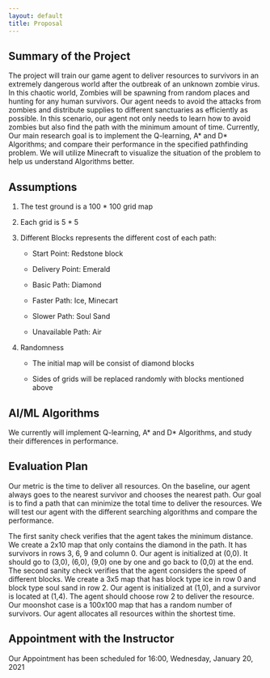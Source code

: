 ```yaml
---
layout: default
title: Proposal
---
```


## Summary of the Project
The project will train our game agent to deliver resources to survivors in an extremely dangerous world after the outbreak of an unknown zombie virus. In this chaotic world, Zombies will be spawning from random places and hunting for any human survivors. Our agent needs to avoid the attacks from zombies and distribute supplies to different sanctuaries as efficiently as possible. In this scenario, our agent not only needs to learn how to avoid zombies but also find the path with the minimum amount of time. Currently, Our main research goal is to implement the Q-learning, A* and D* Algorithms; and compare their performance in the specified pathfinding problem. We will utilize Minecraft to visualize the situation of the problem to help us understand Algorithms better.


## Assumptions
1. The test ground is a 100 * 100 grid map

2. Each grid is 5 * 5

3. Different Blocks represents the different cost of each path:

    - Start Point: Redstone block

    - Delivery Point: Emerald
    
    - Basic Path: Diamond
    
    - Faster Path: Ice, Minecart
    
    - Slower Path: Soul Sand
    
    - Unavailable Path: Air

4. Randomness

    - The initial map will be consist of diamond blocks 
    
    - Sides of grids will be replaced randomly with blocks mentioned above



## AI/ML Algorithms
We currently will implement Q-learning, A* and D* Algorithms, and study their differences in performance. 


## Evaluation Plan
Our metric is the time to deliver all resources. On the baseline, our agent always goes to the nearest survivor and chooses the nearest path. Our goal is to find a path that can minimize the total time to deliver the resources. We will test our agent with the different searching algorithms and compare the performance.

The first sanity check verifies that the agent takes the minimum distance. We create a 2x10 map that only contains the diamond in the path. It has survivors in rows 3, 6, 9 and column 0. Our agent is initialized at (0,0). It should go to (3,0), (6,0), (9,0) one by one and go back to (0,0) at the end. The second sanity check verifies that the agent considers the speed of different blocks. We create a 3x5 map that has block type ice in row 0 and block type soul sand in row 2. Our agent is initialized at (1,0), and a survivor is located at (1,4). The agent should choose row 2 to deliver the resource. Our moonshot case is a 100x100 map that has a random number of survivors. Our agent allocates all resources within the shortest time.


## Appointment with the Instructor
Our Appointment has been scheduled for 16:00, Wednesday, January 20, 2021
